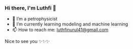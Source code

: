 ### Hi there, I'm Luthfi 👋

- 🔭 I’m a petrophysicist
- 🌱 I’m currently learning modeling and machine learning
- 📫 How to reach me: luthfinurul41@gmail.com

Nice to see you ✨✨✨

<!--
**lsaif/lsaif** is a ✨ _special_ ✨ repository because its `README.md` (this file) appears on your GitHub profile.


-->
